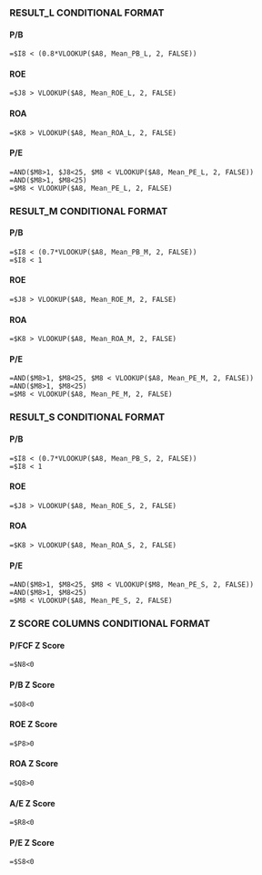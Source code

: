 ### RESULT_L CONDITIONAL FORMAT

#### P/B
```
=$I8 < (0.8*VLOOKUP($A8, Mean_PB_L, 2, FALSE))
```
#### ROE
```
=$J8 > VLOOKUP($A8, Mean_ROE_L, 2, FALSE)
```
#### ROA
```
=$K8 > VLOOKUP($A8, Mean_ROA_L, 2, FALSE)
```
#### P/E
```
=AND($M8>1, $J8<25, $M8 < VLOOKUP($A8, Mean_PE_L, 2, FALSE))
=AND($M8>1, $M8<25)
=$M8 < VLOOKUP($A8, Mean_PE_L, 2, FALSE)
```

### RESULT_M CONDITIONAL FORMAT

#### P/B
```
=$I8 < (0.7*VLOOKUP($A8, Mean_PB_M, 2, FALSE))
=$I8 < 1
```
#### ROE
```
=$J8 > VLOOKUP($A8, Mean_ROE_M, 2, FALSE)
```
#### ROA
```
=$K8 > VLOOKUP($A8, Mean_ROA_M, 2, FALSE)
```
#### P/E
```
=AND($M8>1, $M8<25, $M8 < VLOOKUP($A8, Mean_PE_M, 2, FALSE))
=AND($M8>1, $M8<25)
=$M8 < VLOOKUP($A8, Mean_PE_M, 2, FALSE)
```

### RESULT_S CONDITIONAL FORMAT

#### P/B
```
=$I8 < (0.7*VLOOKUP($A8, Mean_PB_S, 2, FALSE))
=$I8 < 1
```
#### ROE
```
=$J8 > VLOOKUP($A8, Mean_ROE_S, 2, FALSE)
```
#### ROA
```
=$K8 > VLOOKUP($A8, Mean_ROA_S, 2, FALSE)
```
#### P/E
```
=AND($M8>1, $M8<25, $M8 < VLOOKUP($M8, Mean_PE_S, 2, FALSE))
=AND($M8>1, $M8<25)
=$M8 < VLOOKUP($A8, Mean_PE_S, 2, FALSE)

```

### Z SCORE COLUMNS CONDITIONAL FORMAT

#### P/FCF Z Score
```
=$N8<0
```
#### P/B Z Score
```
=$O8<0
```
#### ROE Z Score
```
=$P8>0
```
#### ROA Z Score
```
=$Q8>0
```
#### A/E Z Score
```
=$R8<0
```
#### P/E Z Score
```
=$S8<0

